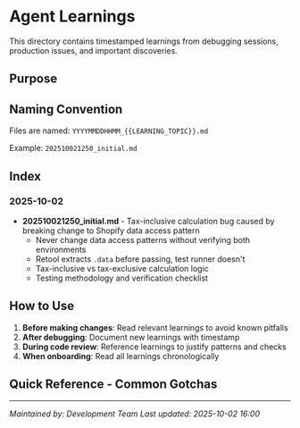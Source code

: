# Agent Learnings

This directory contains timestamped learnings from debugging sessions, production issues, and important discoveries.

## Purpose

## Naming Convention

Files are named: `YYYYMMDDHHMM_{{LEARNING_TOPIC}}.md`

Example: `202510021250_initial.md`

## Index

### 2025-10-02
- **202510021250_initial.md** - Tax-inclusive calculation bug caused by breaking change to Shopify data access pattern
  - Never change data access patterns without verifying both environments
  - Retool extracts `.data` before passing, test runner doesn't
  - Tax-inclusive vs tax-exclusive calculation logic
  - Testing methodology and verification checklist

## How to Use

1. **Before making changes**: Read relevant learnings to avoid known pitfalls
2. **After debugging**: Document new learnings with timestamp
3. **During code review**: Reference learnings to justify patterns and checks
4. **When onboarding**: Read all learnings chronologically

## Quick Reference - Common Gotchas

---

*Maintained by: Development Team*
*Last updated: 2025-10-02 16:00*
